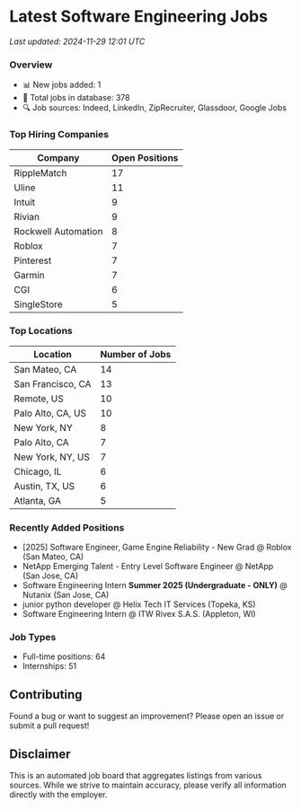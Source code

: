 # Latest Software Engineering Jobs
*Last updated: 2024-11-29 12:01 UTC*

### Overview
- 📊 New jobs added: 1
- 💼 Total jobs in database: 378
- 🔍 Job sources: Indeed, LinkedIn, ZipRecruiter, Glassdoor, Google Jobs

### Top Hiring Companies
| Company | Open Positions |
|---------|---------------|
| RippleMatch | 17 |
| Uline | 11 |
| Intuit | 9 |
| Rivian | 9 |
| Rockwell Automation | 8 |
| Roblox | 7 |
| Pinterest | 7 |
| Garmin | 7 |
| CGI | 6 |
| SingleStore | 5 |

### Top Locations
| Location | Number of Jobs |
|----------|---------------|
| San Mateo, CA | 14 |
| San Francisco, CA | 13 |
| Remote, US | 10 |
| Palo Alto, CA, US | 10 |
| New York, NY | 8 |
| Palo Alto, CA | 7 |
| New York, NY, US | 7 |
| Chicago, IL | 6 |
| Austin, TX, US | 6 |
| Atlanta, GA | 5 |

### Recently Added Positions
- [2025] Software Engineer, Game Engine Reliability - New Grad @ Roblox (San Mateo, CA)
- NetApp Emerging Talent - Entry Level Software Engineer @ NetApp (San Jose, CA)
- Software Engineering Intern **Summer 2025 (Undergraduate - ONLY)** @ Nutanix (San Jose, CA)
- junior python developer @ Helix Tech IT Services (Topeka, KS)
- Software Engineering Intern @ ITW Rivex S.A.S. (Appleton, WI)

### Job Types
- Full-time positions: 64
- Internships: 51

## Contributing
Found a bug or want to suggest an improvement? Please open an issue or submit a pull request!

## Disclaimer
This is an automated job board that aggregates listings from various sources. While we strive to maintain accuracy, 
please verify all information directly with the employer.
